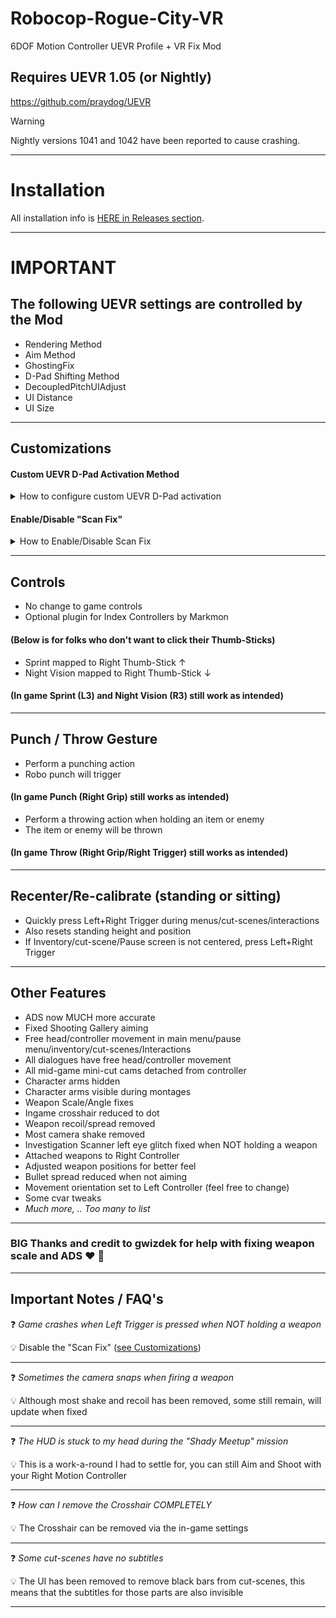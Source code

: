 # Robocop-Rogue-City-VR
6DOF Motion Controller UEVR Profile + VR Fix Mod

## Requires UEVR 1.05 (or Nightly)
https://github.com/praydog/UEVR

> [!WARNING]
> Nightly versions 1041 and 1042 have been reported to cause crashing.


---

# Installation

All installation info is <a href="https://github.com/CYB3R-JUNKI3/Robocop-Rogue-City-VR/releases" target="_blank">HERE in Releases section</a>.


---


# IMPORTANT
## The following UEVR settings are controlled by the Mod
- Rendering Method
- Aim Method
- GhostingFix
- D-Pad Shifting Method
- DecoupledPitchUIAdjust
- UI Distance
- UI Size
----

## Customizations
#### Custom UEVR D-Pad Activation Method

<details>

<summary>How to configure custom UEVR D-Pad activation </summary>

1)  Open the file "RoboCop-Win64-Shipping\scripts\RoboCop_VR_CJ117.lua" with any text editor
2)  Go to line 13 ("local D_Pad_Method = 0")
3)  Change "0" to reflect the UEVR D-Pad activation method you wish to use.
```
-- 0 = Right Thumbrest + Left Joystick
-- 1 = Left Thumbrest + Right Joystick
-- 4 = Gesture (Head) + Left Joystick
-- 5 = Gesture (Head) + Right Joystick
```
4)  Save the file.
</details>

#### Enable/Disable "Scan Fix"

<details>

<summary>How to Enable/Disable Scan Fix </summary>

1)  Open the file "RoboCop-Win64-Shipping\scripts\RoboCop_VR_CJ117.lua" with any text editor
2)  Go to line 14 ("local Enable_Scan_Fix = true")
3)  Change "true" to "false" (case sensitive) to DIS-able the Scan Fix.
4)  Save the file.
</details>

----

## Controls
- No change to game controls
- Optional plugin for Index Controllers by Markmon

####    (Below is for folks who don't want to click their Thumb-Sticks) 

- Sprint mapped to Right Thumb-Stick ↑
- Night Vision mapped to Right Thumb-Stick ↓
####  (In game Sprint (L3) and Night Vision (R3) still work as intended)
----


## Punch / Throw Gesture
- Perform a punching action
- Robo punch will trigger
####  (In game Punch (Right Grip) still works as intended)
- Perform a throwing action when holding an item or enemy
- The item or enemy will be thrown
####  (In game Throw (Right Grip/Right Trigger) still works as intended)
----


## Recenter/Re-calibrate (standing or sitting)
- Quickly press Left+Right Trigger during menus/cut-scenes/interactions
- Also resets standing height and position
- If Inventory/cut-scene/Pause screen is not centered, press Left+Right Trigger
----


## Other Features
- ADS now MUCH more accurate 
- Fixed Shooting Gallery aiming
- Free head/controller movement in main menu/pause menu/inventory/cut-scenes/Interactions
- All dialogues have free head/controller movement
- All mid-game mini-cut cams detached from controller
- Character arms hidden
- Character arms visible during montages
- Weapon Scale/Angle fixes
- Ingame crosshair reduced to dot
- Weapon recoil/spread removed
- Most camera shake removed
- Investigation Scanner left eye glitch fixed when NOT holding a weapon
- Attached weapons to Right Controller
- Adjusted weapon positions for better feel
- Bullet spread reduced when not aiming
- Movement orientation set to Left Controller (feel free to change)
- Some cvar tweaks
- _Much more, .. Too many to list_
----

### BIG Thanks and credit to gwizdek for help with fixing weapon scale and ADS :heart:  :pray: 

----

## Important Notes / FAQ's
:question: _Game crashes when Left Trigger is pressed when NOT holding a weapon_

:bulb: Disable the "Scan Fix" ([see Customizations](https://github.com/CYB3R-JUNKI3/Robocop-Rogue-City-VR/tree/main#customizations))

---
:question: _Sometimes the camera snaps when firing a weapon_

:bulb: Although most shake and recoil has been removed, some still remain, will update when fixed

---
:question: _The HUD is stuck to my head during the "Shady Meetup" mission_

:bulb: This is a work-a-round I had to settle for, you can still Aim and Shoot with your Right Motion Controller

---
:question: _How can I remove the Crosshair COMPLETELY_

:bulb: The Crosshair can be removed via the in-game settings

---

:question: _Some cut-scenes have no subtitles_

:bulb: The UI has been removed to remove black bars from cut-scenes, this means that the subtitles for those parts are also invisible

---


